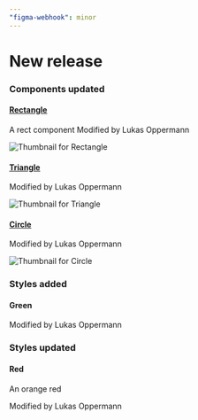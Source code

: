 ```yaml
---
"figma-webhook": minor
---
```

# New release
 

### Components updated
#### [Rectangle](https://www.figma.com/file/HD7FUvOEHLtWvWuhu1AUaJ?node-id=1:3)
A rect component
Modified by Lukas Oppermann


![Thumbnail for Rectangle](https://s3-alpha.figma.com/checkpoints/DIZ/mJz/qNX4AqxaqN6YtdG6/component_thumbnail_0.png?X-Amz-Algorithm=AWS4-HMAC-SHA256&X-Amz-Credential=AKIAQ4GOSFWCSANKSHNE%2F20221208%2Fus-west-2%2Fs3%2Faws4_request&X-Amz-Date=20221208T000000Z&X-Amz-Expires=604800&X-Amz-SignedHeaders=host&X-Amz-Signature=4335a8c17fb373bf3558a85a639feb4bfaea85a14f2a837a79cde783e22f3b3e)


#### [Triangle](https://www.figma.com/file/HD7FUvOEHLtWvWuhu1AUaJ?node-id=7:13)

Modified by Lukas Oppermann


![Thumbnail for Triangle](https://s3-alpha.figma.com/checkpoints/tq6/962/gS3EWTiUetAXKQKM/component_thumbnail_0.png?X-Amz-Algorithm=AWS4-HMAC-SHA256&X-Amz-Credential=AKIAQ4GOSFWCSANKSHNE%2F20221208%2Fus-west-2%2Fs3%2Faws4_request&X-Amz-Date=20221208T000000Z&X-Amz-Expires=604800&X-Amz-SignedHeaders=host&X-Amz-Signature=1e6b1e3efd99d7557ec108f964735b8326117d0245ab087b567ed306e5cab0f0)


#### [Circle](https://www.figma.com/file/HD7FUvOEHLtWvWuhu1AUaJ?node-id=3:8)

Modified by Lukas Oppermann


![Thumbnail for Circle](https://s3-alpha-sig.figma.com/checkpoints/XIC/Cst/FO4hThPT9SqCwjgI/component_thumbnail_1.png?Expires=1671408000&Signature=hx5uYNfwmqeUOxMbeT-gyFPmcvJR3zjaBKQgR1oI5F1I7ICEUpi41ApsAkNtH62EQW0T-pBPCPoroNpftN3DDZRSi7YFa5CRDB9GZORuRNFxeqOe9wocKixQANHwDCuI0y34NBl8FjbTG7EQKdyilQ-zIsVkwpuh6Vbwv1sP4v2OHrbK1luqRF5QoB7xkaOmYJVmOUGGTxn8Ah2nRQxDAZoHDZDfusj~QtNpTS1KmTzLBdPEjMsHLeWQ7bOTLcQpT7JcBW0oVD3Mbtdl3aZFfPNZg73PqYGbuGHRtj8YEvA068wYtKfL4NNbMtDoJ-HTnoH02hKMw4~0Xb~zxYPwQQ__&Key-Pair-Id=APKAINTVSUGEWH5XD5UA)



### Styles added
#### Green


Modified by Lukas Oppermann


### Styles updated
#### Red
An orange red

Modified by Lukas Oppermann

